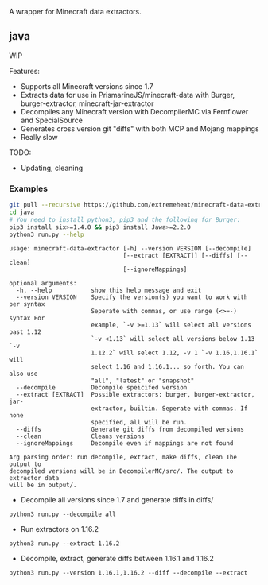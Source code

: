 A wrapper for Minecraft data extractors.

## java

WIP

Features:
* Supports all Minecraft versions since 1.7
* Extracts data for use in PrismarineJS/minecraft-data with Burger, burger-extractor, minecraft-jar-extractor
* Decompiles any Minecraft version with DecompilerMC via Fernflower and SpecialSource
* Generates cross version git "diffs" with both MCP and Mojang mappings
* Really slow

TODO:
* Updating, cleaning

### Examples
```sh
git pull --recursive https://github.com/extremeheat/minecraft-data-extractor
cd java
# You need to install python3, pip3 and the following for Burger:
pip3 install six>=1.4.0 && pip3 install Jawa>=2.2.0
python3 run.py --help
```
```
usage: minecraft-data-extractor [-h] --version VERSION [--decompile]
                                [--extract [EXTRACT]] [--diffs] [--clean]
                                [--ignoreMappings]

optional arguments:
  -h, --help           show this help message and exit
  --version VERSION    Specify the version(s) you want to work with per syntax
                       Seperate with commas, or use range (<>=-) syntax For
                       example, `-v >=1.13` will select all versions past 1.12
                       `-v <1.13` will select all versions below 1.13 `-v
                       1.12.2` will select 1.12, -v 1 `-v 1.16,1.16.1` will
                       select 1.16 and 1.16.1... so forth. You can also use
                       "all", "latest" or "snapshot"
  --decompile          Decompile speicifed version
  --extract [EXTRACT]  Possible extractors: burger, burger-extractor, jar-
                       extractor, builtin. Seperate with commas. If none
                       specified, all will be run.
  --diffs              Generate git diffs from decompiled versions
  --clean              Cleans versions
  --ignoreMappings     Decompile even if mappings are not found

Arg parsing order: run decompile, extract, make diffs, clean The output to
decompiled versions will be in DecompilerMC/src/. The output to extractor data
will be in output/.
```

* Decompile all versions since 1.7 and generate diffs in diffs/

`python3 run.py --decompile all`

* Run extractors on 1.16.2

`python3 run.py --extract 1.16.2`

* Decompile, extract, generate diffs between 1.16.1 and 1.16.2

`python3 run.py --version 1.16.1,1.16.2 --diff --decompile --extract`
